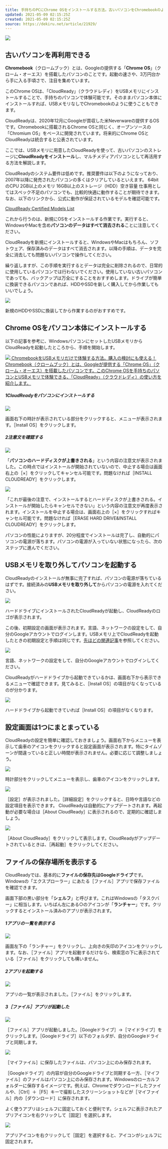```yaml
---
title: 手持ちのPCにChrome OSをインストールする方法。古いパソコンをChromebookのように活用できる！
updated: 2021-05-09 02:15:25Z
created: 2021-05-09 02:15:25Z
source: https://dekiru.net/article/21929/
---
```


![](https://dekiru.net/upload_docs/img/tips_21-04-2-0.png)

## 古いパソコンを再利用できる

**Chromebook**（クロームブック）とは、Googleの提供する「**Chrome OS**」（クローム・オーエス）を搭載したパソコンのことです。起動の速さや、3万円台から手に入る手頃さで、注目を集めています。

このChrome OSは、「CloudReady」（クラウドレディ）をUSBメモリにインストールすることで、手持ちのパソコンで体験可能です。そのままパソコン本体にインストールすれば、USBメモリなしでChromebookのように使うこともできます。

CloudReadyは、2020年12月にGoogleが買収した米Neverwareの提供するOSです。Chromebookに搭載されるChrome OSと同じく、オープンソースの「Chromium OS」をベースに開発されています。将来的にChrome OSとCloudReadyは統合すると公表されています。

ここでは、USBメモリに用意したCloudReadyを使って、古いパソコンのストレージに**CloudReadyをインストール**し、マルチメディアパソコンとして再活用する方法を解説します。

CloudReadyのシステム要件は低めです。推奨要件は以下のようになっており、2007年以降に発売されたパソコンの多くはクリアしているといえます。
64bitのCPU
2GB以上のメモリ
16GB以上のストレージ（HDD）空き容量
仕事用としてはスペック不足のパソコンでも、比較的快適に動作することが期待できます。なお、以下のリンクから、公式に動作が保証されているモデルを確認可能です。

[CloudReady Certified Models List](https://guide.neverware.com/supported-devices/)

これから行うのは、新規にOSをインストールする作業です。実行すると、WindowsやMacを含め**パソコンのデータはすべて消去される**ことに注意してください。

CloudReadyを新規にインストールすると、WindowsやMacはもちろん、ソフトウェア、保存済みのデータはすべて消去されます。以降の手順は、データを完全に消去しても問題ないパソコンで操作してください。

繰り返しますが、この手順を実行するとデータは完全に削除されるので、日常的に使用しているパソコンでは行わないでください。使用していない古いパソコンであっても、バックアップは万全にすることをおすすめします。ドライブが簡単に換装できるパソコンであれば、HDDやSSDを新しく購入してから作業してもいいでしょう。

[![](https://dekiru.net/upload_docs/img/tips_21-04-2-1.png)](https://dekiru.net/upload_docs/img/tips_21-04-2-1.png)

新規のHDDやSSDに換装してから作業するのがおすすめです。

## Chrome OSをパソコン本体にインストールする

以下の記事を参考に、WindowsパソコンにセットしたUSBメモリからCloudReadyを起動したところから、手順を開始します。

[![](https://dekiru.net/assets_c/2021/04/tips_21-04-1-0b-thumb-240xauto-64155.png) ChromebookをUSBメモリだけで体験する方法。購入の検討にも使える！  Chromebook（クロームブック）とは、Googleが提供する「Chrome OS」（クローム・オーエス）を搭載したパソコンです。このChrome OSを手持ちのパソコンとUSBメモリで体験できる、「CloudReady」（クラウドレディ）の使い方を紹介します。](https://dekiru.net/article/21923/)

##### *1*CloudReadyをパソコンにインストールする

[![](https://dekiru.net/upload_docs/img/tips_21-04-2-2.png)](https://dekiru.net/upload_docs/img/tips_21-04-2-2.png)

画面右下の時計が表示されている部分をクリックすると、メニューが表示されます。［Install OS］をクリックします。

##### *2*注意文を確認する

[![](https://dekiru.net/upload_docs/img/tips_21-04-2-3.png)](https://dekiru.net/upload_docs/img/tips_21-04-2-3.png)

「**パソコンのハードディスクが上書きされる**」という内容の注意文が表示されました。この時点ではインストールが開始されていないので、中止する場合は画面右上の［×］をクリックしてキャンセル可能です。問題なければ［INSTALL CLOUDREADY］をクリックします。

[![](https://dekiru.net/upload_docs/img/tips_21-04-2-4.png)](https://dekiru.net/upload_docs/img/tips_21-04-2-4.png)

「これが最後の注意で、インストールするとハードディスクが上書きされる。インストールが開始したらキャンセルできない」という内容の注意文が再度表示されます。インストールを中止する場合は、画面右上の［×］をクリックすればキャンセル可能です。問題なければ［ERASE HARD DRIVE&INSTALL CLOUDREADY］をクリックします。

パソコンの性能によりますが、20分程度でインストールは完了し、自動的にパソコンの電源が落ちます。パソコンの電源が入っていない状態になったら、次のステップに進んでください。

## USBメモリを取り外してパソコンを起動する

CloudReadyのインストールが無事に完了すれば、パソコンの電源が落ちているはずです。接続済みの**USBメモリを取り外して**からパソコンの電源を入れてください。

[![](https://dekiru.net/upload_docs/img/tips_21-04-2-5.png)](https://dekiru.net/upload_docs/img/tips_21-04-2-5.png)

ハードドライブにインストールされたCloudReadyが起動し、CloudReadyのロゴが表示されます。

この後、初期設定の画面が表示されます。言語、ネットワークの設定をして、自分のGoogleアカウントでログインします。USBメモリ上でCloudReadyを起動したときの初期設定と手順は同じです。[先ほどの関連記事](https://dekiru.net/article/21923/)を参照してください。

[![](https://dekiru.net/upload_docs/img/tips_21-04-2-6.png)](https://dekiru.net/upload_docs/img/tips_21-04-2-6.png)

言語、ネットワークの設定をして、自分のGoogleアカウントでログインしてください。

CloudReadyがハードドライブから起動できているかは、画面右下から表示できるメニューで確認できます。見てみると、［Install OS］の項目がなくなっているのが分かります。

[![](https://dekiru.net/upload_docs/img/tips_21-04-2-7.png)](https://dekiru.net/upload_docs/img/tips_21-04-2-7.png)

ハードドライブから起動できていれば［Install OS］の項目がなくなります。

## 設定画面は1つにまとまっている

CloudReadyの設定を簡単に確認しておきましょう。画面右下からメニューを表示して歯車のアイコンをクリックすると設定画面が表示されます。特にタイムゾーンが間違っていると正しい時間が表示されません。必要に応じて調整しましょう。

[![](https://dekiru.net/upload_docs/img/tips_21-04-2-8.png)](https://dekiru.net/upload_docs/img/tips_21-04-2-8.png)

時計部分をクリックしてメニューを表示し、歯車のアイコンをクリックします。

[![](https://dekiru.net/upload_docs/img/tips_21-04-2-9.png)](https://dekiru.net/upload_docs/img/tips_21-04-2-9.png)

［設定］が表示されました。［詳細設定］をクリックすると、日時や言語などの設定項目を表示できます。
CloudReadyは自動的にアップデートされます。再起動が必要な場合は［About CloudReady］に表示されるので、定期的に確認しましょう。

[![](https://dekiru.net/upload_docs/img/tips_21-04-2-10.png)](https://dekiru.net/upload_docs/img/tips_21-04-2-10.png)

［About CloudReady］をクリックして表示します。CloudReadyがアップデートされているときは、［再起動］をクリックしてください。

## ファイルの保存場所を表示する

CloudReadyでは、基本的に**ファイルの保存先はGoogleドライブ**です。Windowsの「エクスプローラー」にあたる［ファイル］アプリで保存ファイルを確認できます。

画面下部の黒い部分を「**シェルフ**」と呼びます。これはWindowsの「タスクバー」に相当します。いちばん左にある○のアイコンが「**ランチャー**」です。クリックするとインストール済みのアプリが表示されます。

##### *1*アプリの一覧を表示する

[![](https://dekiru.net/upload_docs/img/tips_21-04-2-11.png)](https://dekiru.net/upload_docs/img/tips_21-04-2-11.png)

画面左下の「ランチャー」をクリックし、上向きの矢印のアイコンをクリックします。なお、［ファイル］アプリを起動するだけなら、検索窓の下に表示されている［ファイル］をクリックしても構いません。

##### *2*アプリを起動する

[![](https://dekiru.net/upload_docs/img/tips_21-04-2-12.png)](https://dekiru.net/upload_docs/img/tips_21-04-2-12.png)

アプリの一覧が表示されました。［ファイル］をクリックします。

##### *3*［ファイル］アプリが起動した

[![](https://dekiru.net/upload_docs/img/tips_21-04-2-13.png)](https://dekiru.net/upload_docs/img/tips_21-04-2-13.png)

［ファイル］アプリが起動しました。［Googleドライブ］→［マイドライブ］をクリックします。［Googleドライブ］以下のフォルダが、自分のGoogleドライブと同期します。

[![](https://dekiru.net/upload_docs/img/tips_21-04-2-14.png)](https://dekiru.net/upload_docs/img/tips_21-04-2-14.png)

［マイファイル］に保存したファイルは、パソコン上にのみ保存されます。

［Googleドライブ］の内容が自分のGoogleドライブと同期する一方、［マイファイル］のファイルはパソコン上にのみ保存されます。Windowsのローカルフォルダーに保存するイメージです。例えば、Chromeでダウンロードしたファイルや、［Ctrl］＋［F5］キーで撮影したスクリーンショットなどが［マイファイル］内の［ダウンロード］に保存されます。

よく使うアプリはシェルフに固定しておくと便利です。シェルフに表示されたアプリアイコンを右クリックして［固定］を選択します。

[![](https://dekiru.net/upload_docs/img/tips_21-04-2-15.png)](https://dekiru.net/upload_docs/img/tips_21-04-2-15.png)

アプリアイコンを右クリックして［固定］を選択すると、アイコンがシェルフに固定されます。